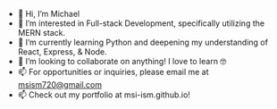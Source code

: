 - 👋 Hi, I’m Michael
- 👀 I’m interested in Full-stack Development, specifically utilizing the MERN stack.
- 🌱 I’m currently learning Python and deepening my understanding of React, Express, & Node.
- 💞️ I’m looking to collaborate on anything! I love to learn 🤓
- 📫 For opportunities or inquiries, please email me at msism720@gmail.com
- 📫 Check out my portfolio at msi-ism.github.io!

<!---
msi-ism/msi-ism is a ✨ special ✨ repository because its `README.md` (this file) appears on your GitHub profile.
You can click the Preview link to take a look at your changes.
--->
